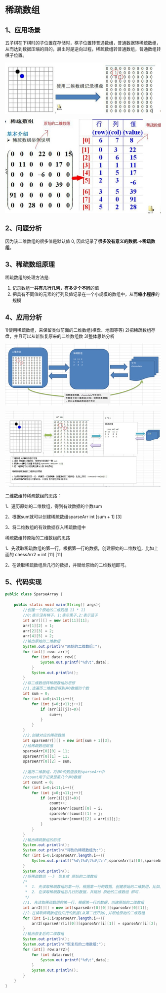 # 稀疏数组

## 1、应用场景

五子棋在下棋时的子位置在存储时，棋子位置转普通数组，普通数据转稀疏数组，从而达到数据压缩的目的，展出时是逆向过程，稀疏数组转普通数组，普通数组转棋子位置。

![qizi](images/qizi.jpg)

![array-to-sparse](images/array-to-sparse.jpg)

## 2、问题分析

因为该二维数组的很多值是默认值 0, 因此记录了**很多没有意义的数据**.->**稀疏数组**。

## 3、稀疏数组原理

稀疏数组的处理方法是:
1) 记录数组**一共有几行几列，有多少个不同**的值
2) 把具有不同值的元素的行列及值记录在一个小规模的数组中，从而**缩小程序**的规模

## 4、应用分析

1)使用稀疏数组，来保留类似前面的二维数组(棋盘、地图等等)
2)把稀疏数组存盘，并且可以从新恢复原来的二维数组数
3)整体思路分析

![example1](images/example1.jpg)

![example2](images/example2.jpg)

二维数组转稀疏数组的思路：

1、遍历原始的二维数组，得到有效数据的个数sum

2、根据sum就可以创建稀疏数组sparseArr int [sum + 1] [3]

3、将二维数组的有效数据存入稀疏数组中

稀疏数组转原始的二维数组的思路

1、先读取稀疏数组的第一行，根据第一行的数据，创建原始的二维数组，比如上面的 chessArr2 = int [11] [11]

2、在读取稀疏数组后几行的数据，并赋给原始的二维数组即可。

## 5、代码实现

```java
public class SparseArray {

    public static void main(String[] args){
        //创建一个原始的二维数组 11 * 11
        //0:表示没有棋子，1:表示黑子,2:表示篮子
        int arr[][] = new int[11][11];
        arr[1][2] = 1;
        arr[2][3] = 2;
        arr[4][5] = 2;
        //输出原始的二维数组
        System.out.println("原始的二维数组:");
        for (int[] row: arr){
            for (int data: row){
                System.out.printf("%d\t",data);
            }
            System.out.println();
        }
        //将二维数组转稀疏数组的思想
        //1.选遍历二维数组得到非0数据的个数
        int sum = 0;
        for (int i=0;i<11;i++){
            for (int j=0;j<11;j++){
                if (arr[i][j]!=0){
                    sum++;
                }
            }
        }
        //2.创建对应的稀疏数组
        int sparseArr[][] = new int[sum + 1][3];
        //给稀疏数组赋值
        sparseArr[0][0] = 11;
        sparseArr[0][1] = 11;
        sparseArr[0][2] = sum;

        //遍历二维数组，将非0的数值放到sparseArr中
        //count用于记录是第几个非0数据
        int count = 0;
        for (int i=0;i<11;i++){
            for (int j=0;j<11;j++){
                if (arr[i][j]!=0){
                    count++;
                    sparseArr[count][0] = i;
                    sparseArr[count][1] = j;
                    sparseArr[count][2] = arr[i][j];
                }
            }
        }
        //输出稀疏数组的形式
        System.out.println();
        System.out.println("得到的稀疏数组为:");
        for (int i=0;i<sparseArr.length;i++){
            System.out.printf("%d\t%d\t%d\t\n",sparseArr[i][0],sparseArr[i][1],sparseArr[i][2]);
        }
        System.out.println();
        //将稀疏数组 --》 恢复成 原始的二维数组
		/*
		 *  1. 先读取稀疏数组的第一行，根据第一行的数据，创建原始的二维数组，比如上面的  chessArr2 = int [11][11]
		 *  2. 在读取稀疏数组后几行的数据，并赋给 原始的二维数组 即可.
		 */
        //1. 先读取稀疏数组的第一行，根据第一行的数据，创建原始的二维数组
        int arr2[][] = new int[sparseArr[0][0]][sparseArr[0][1]];
        //2.在读取稀疏数组后几行的数据(从第二行开始),并赋给原始的二维数组
        for (int i=1;i<sparseArr.length;i++){
            arr2[sparseArr[i][0]][sparseArr[i][1]] = sparseArr[i][2];
        }
        //输出恢复后的二维数组
        System.out.println();
        System.out.println("恢复后的二维数组:");
        for (int[] row:arr2){
            for (int data:row){
                System.out.printf("%d\t",data);
            }
            System.out.println();
        }
    }
}

```

